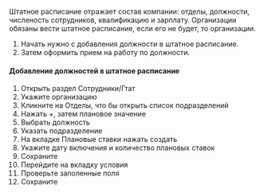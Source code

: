 Штатное расписание отражает состав компании: отделы, должности, численость сотрудников, квалификацию и зарплату. 
Организации обязаны вести штатное расписание, если его не будет, то организации. 

1. Начать нужно с добавления должности в штатное расписание. 
2. Затем оформить прием на работу по должности.


#### Добавление должностей в штатное расписание 
1. Открыть раздел Сотрудники/Гтат
2. Укажите организацию
3. Кликните на Отделы, что бы открыть список подразделений
4. Нажать +, затем плановое значение
5. Выбрать должность 
6. Указать подразделение
7. На вкладке Плановые ставки нажать создать
8. Укажите дату включения и количество плановых ставок
9. Сохраните
10. Перейдите на вкладку условия
11. Проверьте заполенные поля
12. Сохраните

